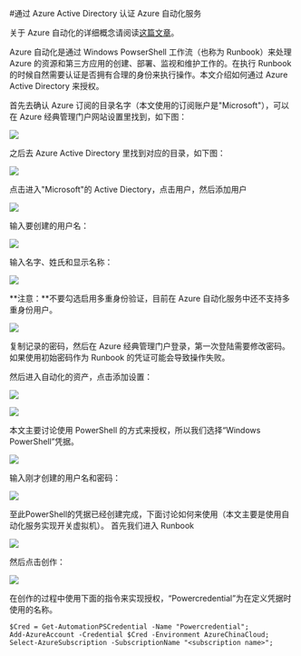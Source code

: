<properties 
	pageTitle="通过 Azure Active Directory 认证 Azure 自动化服务" 
	description="如何在 Azure 自动化服务中使用 Azure AD 认证" 
	services="automation" 
	documentationCenter="" 
	authors=""
	manager="" 
	editor=""/>
<tags 
	ms.service="automation-aog"
	ms.date="" 
	wacn.date="02/01/2016"/>

#通过 Azure Active Directory 认证 Azure 自动化服务

关于 Azure 自动化的详细概念请阅读[这篇文章](/home/features/automation/)。

Azure 自动化是通过 Windows PowserShell 工作流（也称为 Runbook）来处理 Azure 的资源和第三方应用的创建、部署、监视和维护工作的。在执行 Runbook 的时候自然需要认证是否拥有合理的身份来执行操作。本文介绍如何通过 Azure Active Directory 来授权。

首先去确认 Azure 订阅的目录名字（本文使用的订阅账户是"Microsoft"），可以在 Azure 经典管理门户网站设置里找到，如下图：

![](./media/aog-automation-connect-mooncake/get-directory.PNG)

之后去 Azure Active Directory 里找到对应的目录，如下图：

![](./media/aog-automation-connect-mooncake/find-active-directory.PNG)

点击进入"Microsoft"的 Active Diectory，点击用户，然后添加用户

![](./media/aog-automation-connect-mooncake/entry-user.PNG)

输入要创建的用户名：

![](./media/aog-automation-connect-mooncake/create-new-user.PNG)

输入名字、姓氏和显示名称：


![](./media/aog-automation-connect-mooncake/create-user2.PNG)

**注意：**不要勾选启用多重身份验证，目前在 Azure 自动化服务中还不支持多重身份用户。

![](./media/aog-automation-connect-mooncake/create-user3.PNG)

复制记录的密码，然后在 Azure 经典管理门户登录，第一次登陆需要修改密码。如果使用初始密码作为 Runbook 的凭证可能会导致操作失败。

然后进入自动化的资产，点击添加设置：

![](./media/aog-automation-connect-mooncake/entry-automation.PNG)

![](./media/aog-automation-connect-mooncake/add-config.PNG)

本文主要讨论使用 PowerShell 的方式来授权，所以我们选择“Windows PowerShell”凭据。

![](./media/aog-automation-connect-mooncake/define-config.PNG)

输入刚才创建的用户名和密码：

![](./media/aog-automation-connect-mooncake/input-user-information.PNG)

至此PowerShell的凭据已经创建完成，下面讨论如何来使用（本文主要是使用自动化服务实现开关虚拟机）。
首先我们进入 Runbook

![](./media/aog-automation-connect-mooncake/entry-runbook.PNG)

然后点击创作：

![](./media/aog-automation-connect-mooncake/edit-draft.PNG)

在创作的过程中使用下面的指令来实现授权，“Powercredential”为在定义凭据时使用的名称。

	$Cred = Get-AutomationPSCredential -Name "Powercredential"; 
    Add-AzureAccount -Credential $Cred -Environment AzureChinaCloud;
    Select-AzureSubscription -SubscriptionName "<subscription name>";  








